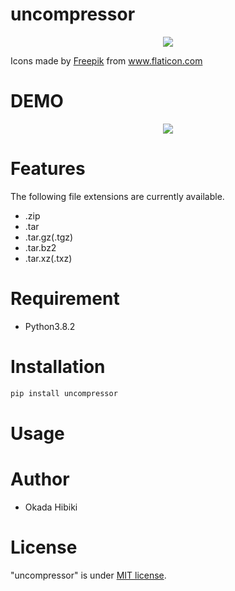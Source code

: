 # uncompressor
<p align="center"><img src="https://user-images.githubusercontent.com/40907120/82402721-1d917580-9a98-11ea-8c53-5ffe2d27d789.png"></p>
Icons made by <a href="https://www.flaticon.com/authors/freepik" title="Freepik">Freepik</a> from <a href="https://www.flaticon.com/" title="Flaticon"> www.flaticon.com</a>

# DEMO
<p align="center"><img src="https://user-images.githubusercontent.com/40907120/82409543-fd1de700-9aa8-11ea-8459-aa2f2ad50901.gif"></p>

# Features
The following file extensions are currently available.
* .zip
* .tar
* .tar.gz(.tgz)
* .tar.bz2
* .tar.xz(.txz)

# Requirement
* Python3.8.2

# Installation
```bash
pip install uncompressor
```

# Usage

# Author
* Okada Hibiki

# License
"uncompressor" is under [MIT license](https://en.wikipedia.org/wiki/MIT_License).
